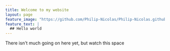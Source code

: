 ```yaml
---
title: Welcome to my website
layout: page
feature_image: "https://github.com/Philip-Nicolas/Philip-Nicolas.github.io/raw/master/assets/skyline.jpg"
feature_text: |
  ## Hello world
---
```


There isn't much going on here yet, but watch this space
